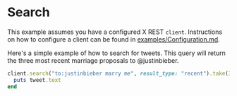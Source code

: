 # Search

This example assumes you have a configured X REST `client`. Instructions
on how to configure a client can be found in [examples/Configuration.md][cfg].

[cfg]: https://github.com/sferik/X/blob/master/examples/Configuration.md

Here's a simple example of how to search for tweets. This query will return the
three most recent marriage proposals to @justinbieber.

```ruby
client.search("to:justinbieber marry me", result_type: "recent").take(3).each do |tweet|
  puts tweet.text
end
```
